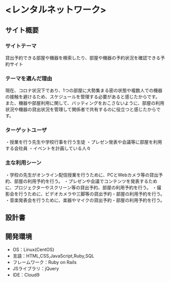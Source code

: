 # <レンタルネットワーク>

## サイト概要
### サイトテーマ
貸出予約できる部屋や機器を検索したり、部屋や機器の予約状況を確認できる予約サイト

### テーマを選んだ理由
現在、コロナ状況下であり、1つの部屋に大勢集まる密の状態や複数人での機器の接触を避けるため、スケジュールを管理する必要があると感じたからです。
また、機器や部屋利用に関して、バッティングをおこさないように、部屋の利用状況や機器の貸出状況を管理して関係者で共有するのに役立つと感じたからです。

### ターゲットユーザ
・授業を行う先生や学校行事を行う生徒
・プレゼン発表や会議等に部屋を利用する会社員
・イベントを計画している人々

### 主な利用シーン
・学校の先生がオンライン配信授業を行うために、PCとWebカメラ等の貸出予約、部屋の利用予約を行う。
・プレゼンや会議でコンテンツを発表するために、プロジェクターやスクリーン等の貸出予約、部屋の利用予約を行う。
・撮影会を行うために、ビデオカメラや三脚等の貸出予約・部屋の利用予約を行う。
・音楽発表会を行うために、楽器やマイクの貸出予約・部屋の利用予約を行う。

## 設計書


## 開発環境
- OS：Linux(CentOS)
- 言語：HTML,CSS,JavaScript,Ruby,SQL
- フレームワーク：Ruby on Rails
- JSライブラリ：jQuery
- IDE：Cloud9
